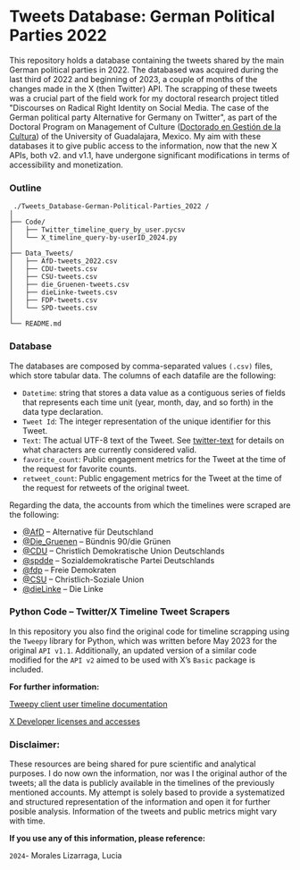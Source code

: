 # **Tweets Database: German Political Parties 2022**
This repository holds a database containing the tweets shared by the main German political parties in 2022. The databased was acquired during the last third of 2022 and beginning of 2023, a couple of months of the changes made in the X (then Twitter) API. 
The scrapping of these tweets was a crucial part of the field work for my doctoral research project titled "Discourses on Radical Right Identity on Social Media. The case of the German political party Alternative for Germany on Twitter", as part of the Doctoral Program on Management of Culture ([Doctorado en Gestión de la Cultura](https://gestioncultural.udgvirtual.udg.mx/)) of the University of Guadalajara, Mexico. 
My aim with these databases it to give public access to the information, now that the new X APIs, both v2. and v1.1, have undergone significant modifications in terms of accessibility and monetization. 

### **Outline**
```
 ./Tweets_Database-German-Political-Parties_2022 /
│
├── Code/
│   ├── Twitter_timeline_query_by_user.pycsv
│   └── X_timeline_query-by-userID_2024.py
│
├── Data_Tweets/
│   ├── AfD-tweets_2022.csv
│   ├── CDU-tweets.csv
│   ├── CSU-tweets.csv
│   ├── die_Gruenen-tweets.csv
│   ├── dieLinke-tweets.csv
│   ├── FDP-tweets.csv
│   └── SPD-tweets.csv
│
└── README.md
```

### **Database**
The databases are composed by comma-separated values ```(.csv)``` files, which store tabular data. The columns of each datafile are the following:
* ```Datetime```: string that stores a data value as a contiguous series of fields that represents each time unit (year, month, day, and so forth) in the data type declaration.
* ```Tweet Id```: The integer representation of the unique identifier for this Tweet.
* ```Text```: The actual UTF-8 text of the Tweet. See [twitter-text](https://developer.twitter.com/en/docs/counting-characters) for details on what characters are currently considered valid.
* ```favorite_count```: Public engagement metrics for the Tweet at the time of the request for favorite counts.
* ```retweet_count```: Public engagement metrics for the Tweet at the time of the request for retweets of the original tweet.

Regarding the data, the accounts from which the timelines were scraped are the following: 

* [@AfD](https://twitter.com/AfD) – Alternative für Deutschland
* [@Die_Gruenen](https://twitter.com/Die_Gruenen) – Bündnis 90/die Grünen
* [@CDU](https://twitter.com/Cdu) – Christlich Demokratische Union Deutschlands
* [@spdde](https://twitter.com/spdde) – Sozialdemokratische Partei Deutschlands
* [@fdp](https://twitter.com/fdp) – Freie Demokraten
* [@CSU](https://twitter.com/csu) – Christlich-Soziale Union
* [@dieLinke](https://twitter.com/dielinke) – Die Linke 

### **Python Code – Twitter/X Timeline Tweet Scrapers**
In this repository you also find the original code for timeline scrapping using the ```Tweepy``` library for Python, 
which was written before May 2023 for the original ```API v1.1```. Additionally, an updated version of a similar code modified for the ```API v2``` aimed to be
used with X’s ```Basic``` package is included.



**For further information:**

[Tweepy client user timeline documentation](https://docs.tweepy.org/en/stable/api.html#tweepy.API.user_timeline)

[X Developer licenses and accesses](https://developer.twitter.com/en/docs/twitter-api)


### **Disclaimer:** 
These resources are being shared for pure scientific and analytical purposes. I do now own the information, nor was I the 
original author of the tweets; all the data is publicly available in the timelines of the previously mentioned accounts. My attempt is solely based to provide a systematized
and structured representation of the information and open it for further posible analysis. Information of the tweets and public metrics might 
vary with time.



**If you use any of this information, please reference:**


```2024```- Morales Lizarraga, Lucia
